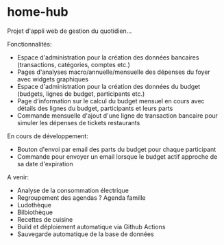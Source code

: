 # home-hub
Projet d'appli web de gestion du quotidien...

Fonctionnalités:
* Espace d'administration pour la création des données bancaires (transactions, catégories, comptes etc.)
* Pages d'analyses macro/annuelle/mensuelle des dépenses du foyer avec widgets graphiques
* Espace d'administration pour la création des données du budget (budgets, lignes de budget, participants etc.)
* Page d'information sur le calcul du budget mensuel en cours avec détails des lignes du budget, participants et leurs parts
* Commande mensuelle d'ajout d'une ligne de transaction bancaire pour simuler les dépenses de tickets restaurants

En cours de développement:
* Bouton d'envoi par email des parts du budget pour chaque participant
* Commande pour envoyer un email lorsque le budget actif approche de sa date d'expiration

A venir: 
* Analyse de la consommation électrique
* Regroupement des agendas ? Agenda famille
* Ludothèque
* Bilbiothèque
* Recettes de cuisine
* Build et déploiement automatique via Github Actions
* Sauvegarde automatique de la base de données